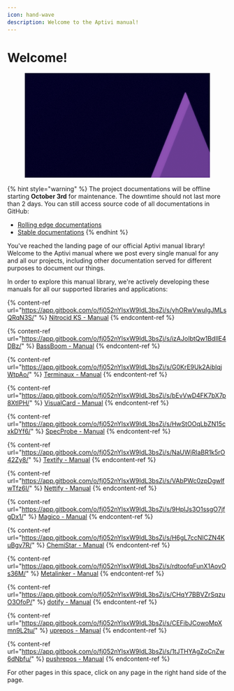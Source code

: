 ```yaml
---
icon: hand-wave
description: Welcome to the Aptivi manual!
---
```


# Welcome!

<figure><img src=".gitbook/assets/aptivi-bg-2k.png" alt=""><figcaption></figcaption></figure>

{% hint style="warning" %}
The project documentations will be offline starting **October 3rd** for maintenance. The downtime should not last more than 2 days. You can still access source code of all documentations in GitHub:

* [Rolling edge documentations](https://github.com/Aptivi-docs)
* [Stable documentations](https://github.com/Aptivi-Stable-Docs)
{% endhint %}

You've reached the landing page of our official Aptivi manual library! Welcome to the Aptivi manual where we post every single manual for any and all our projects, including other documentation served for different purposes to document our things.

In order to explore this manual library, we're actively developing these manuals for all our supported libraries and applications:

{% content-ref url="https://app.gitbook.com/o/fj052nYlsxW9IdL3bsZj/s/yhORwVwuIgJMLsQRqN3S/" %}
[Nitrocid KS - Manual](https://app.gitbook.com/o/fj052nYlsxW9IdL3bsZj/s/yhORwVwuIgJMLsQRqN3S/)
{% endcontent-ref %}

{% content-ref url="https://app.gitbook.com/o/fj052nYlsxW9IdL3bsZj/s/izAJoIbtQw1BdIlE4DBz/" %}
[BassBoom - Manual](https://app.gitbook.com/o/fj052nYlsxW9IdL3bsZj/s/izAJoIbtQw1BdIlE4DBz/)
{% endcontent-ref %}

{% content-ref url="https://app.gitbook.com/o/fj052nYlsxW9IdL3bsZj/s/G0KrE9Uk2AiblqjWtpAo/" %}
[Terminaux - Manual](https://app.gitbook.com/o/fj052nYlsxW9IdL3bsZj/s/G0KrE9Uk2AiblqjWtpAo/)
{% endcontent-ref %}

{% content-ref url="https://app.gitbook.com/o/fj052nYlsxW9IdL3bsZj/s/bEvVwD4FK7bX7p8XtIPH/" %}
[VisualCard - Manual](https://app.gitbook.com/o/fj052nYlsxW9IdL3bsZj/s/bEvVwD4FK7bX7p8XtIPH/)
{% endcontent-ref %}

{% content-ref url="https://app.gitbook.com/o/fj052nYlsxW9IdL3bsZj/s/HwStOOqLbZN15cxkDYf6/" %}
[SpecProbe - Manual](https://app.gitbook.com/o/fj052nYlsxW9IdL3bsZj/s/HwStOOqLbZN15cxkDYf6/)
{% endcontent-ref %}

{% content-ref url="https://app.gitbook.com/o/fj052nYlsxW9IdL3bsZj/s/NaUWjRlaBR1k5rO42Zy8/" %}
[Textify - Manual](https://app.gitbook.com/o/fj052nYlsxW9IdL3bsZj/s/NaUWjRlaBR1k5rO42Zy8/)
{% endcontent-ref %}

{% content-ref url="https://app.gitbook.com/o/fj052nYlsxW9IdL3bsZj/s/VAbPWc0zpDgwlfwTfz6I/" %}
[Nettify - Manual](https://app.gitbook.com/o/fj052nYlsxW9IdL3bsZj/s/VAbPWc0zpDgwlfwTfz6I/)
{% endcontent-ref %}

{% content-ref url="https://app.gitbook.com/o/fj052nYlsxW9IdL3bsZj/s/9HplJs3O1ssgO7jfgDx1/" %}
[Magico - Manual](https://app.gitbook.com/o/fj052nYlsxW9IdL3bsZj/s/9HplJs3O1ssgO7jfgDx1/)
{% endcontent-ref %}

{% content-ref url="https://app.gitbook.com/o/fj052nYlsxW9IdL3bsZj/s/H6gL7ccNICZN4KuBgv7R/" %}
[ChemiStar - Manual](https://app.gitbook.com/o/fj052nYlsxW9IdL3bsZj/s/H6gL7ccNICZN4KuBgv7R/)
{% endcontent-ref %}

{% content-ref url="https://app.gitbook.com/o/fj052nYlsxW9IdL3bsZj/s/rdtoofqFunX1AovOs36M/" %}
[Metalinker - Manual](https://app.gitbook.com/o/fj052nYlsxW9IdL3bsZj/s/rdtoofqFunX1AovOs36M/)
{% endcontent-ref %}

{% content-ref url="https://app.gitbook.com/o/fj052nYlsxW9IdL3bsZj/s/CHqY7BBVZrSqzuO3OfoP/" %}
[dotify - Manual](https://app.gitbook.com/o/fj052nYlsxW9IdL3bsZj/s/CHqY7BBVZrSqzuO3OfoP/)
{% endcontent-ref %}

{% content-ref url="https://app.gitbook.com/o/fj052nYlsxW9IdL3bsZj/s/CEFibJCowoMpXmn9L2tu/" %}
[uprepos - Manual](https://app.gitbook.com/o/fj052nYlsxW9IdL3bsZj/s/CEFibJCowoMpXmn9L2tu/)
{% endcontent-ref %}

{% content-ref url="https://app.gitbook.com/o/fj052nYlsxW9IdL3bsZj/s/1tJTHYAgZoCnZw6dNbfu/" %}
[pushrepos - Manual](https://app.gitbook.com/o/fj052nYlsxW9IdL3bsZj/s/1tJTHYAgZoCnZw6dNbfu/)
{% endcontent-ref %}

For other pages in this space, click on any page in the right hand side of the page.
